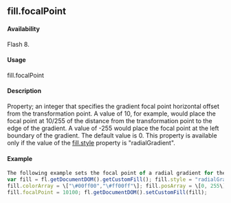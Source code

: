 ## fill.focalPoint

#### Availability

Flash 8.

#### Usage

fill.focalPoint

#### Description

Property; an integer that specifies the gradient focal point horizontal offset from the transformation point. A value of 10, for example, would place the focal point at 10/255 of the distance from the transformation point to the edge of the gradient. A value of -255 would place the focal point at the left boundary of the gradient. The default value is 0.
This property is available only if the value of the [fill.style](#!AdobeDocs/developers-animatesdk-docs/master/Fill_object/fill9.md) property is "radialGradient".

#### Example

```javascript
The following example sets the focal point of a radial gradient for the current selection to 100 pixels to the right of the shape’s center:
var fill = fl.getDocumentDOM().getCustomFill(); fill.style = "radialGradient";
fill.colorArray = \["\#00ff00","\#ff00ff"\]; fill.posArray = \[0, 255\];
fill.focalPoint = 10100; fl.getDocumentDOM().setCustomFill(fill);

```